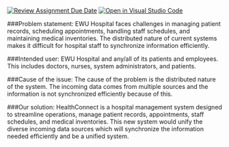 [![Review Assignment Due Date](https://classroom.github.com/assets/deadline-readme-button-22041afd0340ce965d47ae6ef1cefeee28c7c493a6346c4f15d667ab976d596c.svg)](https://classroom.github.com/a/h1l4bM8R)
[![Open in Visual Studio Code](https://classroom.github.com/assets/open-in-vscode-2e0aaae1b6195c2367325f4f02e2d04e9abb55f0b24a779b69b11b9e10269abc.svg)](https://classroom.github.com/online_ide?assignment_repo_id=15356192&assignment_repo_type=AssignmentRepo)

###Problem statement:
EWU Hospital faces challenges in managing patient records, scheduling appointments, handling staff schedules, and maintaining medical inventories. The distributed nature of current systems makes it difficult for hospital staff to synchronize information efficiently. 

###Intended user: 
EWU Hospital and any/all of its patients and employees. This includes doctors, nurses, system administrators, and patients.
    
###Cause of the issue:
The cause of the problem is the distributed nature of the system. The incoming data comes from multiple sources and the information is not synchronized efficiently because of this. 

###Our solution: 
HealthConnect is a hospital management system designed to streamline operations, manage patient records, appointments, staff schedules, and medical inventories. This new system would unify the diverse incoming data sources which will synchronize the information needed efficiently and be a unified system.
